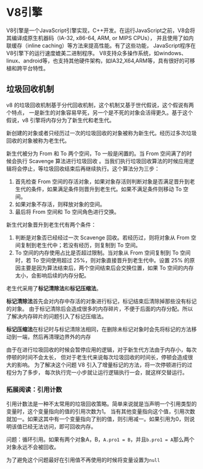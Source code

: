 # V8引擎
V8引擎是一个JavaScript引擎实现，C++开发。在运行JavaScript之前，V8会将其编译成原生机器码（IA-32, x86-64, ARM, or MIPS CPUs），
并且使用了如内联缓存（inline caching）等方法来提高性能。有了这些功能， JavaScript程序在V8引擎下的运行速度媲美二进制程序。
V8支持众多操作系统，如windows、linux、android等，也支持其他硬件架构，如IA32,X64,ARM等，具有很好的可移植和跨平台特性。

## 垃圾回收机制
v8 的垃圾回收机制基于分代回收机制，这个机制又基于世代假说，这个假说有两个特点，
一是新生的对象容易早死，另一个是不死的对象会活得更久。基于这个假说，v8 引擎将内存分为了新生代和老生代。

新创建的对象或者只经历过一次的垃圾回收的对象被称为新生代。经历过多次垃圾回收的对象被称为老生代。

新生代被分为 From 和 To 两个空间，To 一般是闲置的。当 From 空间满了的时候会执行 Scavenge 算法进行垃圾回收
。当我们执行垃圾回收算法的时候应用逻辑将会停止，等垃圾回收结束后再继续执行。这个算法分为三步：

1. 首先检查 From 空间的存活对象，如果对象存活则判断对象是否满足晋升到老生代的条件，如果满足条件则晋升到老生代。如果不满足条件则移动 To 空间。 
2. 如果对象不存活，则释放对象的空间。 
3. 最后将 From 空间和 To 空间角色进行交换。

新生代对象晋升到老生代有两个条件：

1. 判断是对象否已经经过一次 Scavenge 回收。若经历过，则将对象从 From 空间复制到老生代中；若没有经历，则复制到 To 空间。 
2. To 空间的内存使用占比是否超过限制。当对象从 From 空间复制到 To 空间时，若 To 空间使用超过 25%，则对象直接晋升到老生代中。设置 25% 的原因主要是因为算法结束后，两个空间结束后会交换位置，如果 To 空间的内存太小，会影响后续的内存分配。

老生代采用了**标记清除法**和**标记压缩法**。

**标记清除法**首先会对内存中存活的对象进行标记，标记结束后清除掉那些没有标记的对象。
由于标记清除后会造成很多的内存碎片，不便于后面的内存分配。所以了解决内存碎片的问题引入了标记压缩法。

**标记压缩法**在标记时与标记清除法相同，在删除未标记对象时会先将标记的方法移动到一端，然后再清理边界外的内存

由于在进行垃圾回收的时候会暂停应用的逻辑，对于新生代方法由于内存小，每次停顿的时间不会太长，
但对于老生代来说每次垃圾回收的时间长，停顿会造成很大的影响。 
为了解决这个问题 V8 引入了增量标记的方法，将一次停顿进行的过程分为了多步，
每次执行完一小步就让运行逻辑执行一会，就这样交替运行。

### 拓展阅读：引用计数
引用计数法是一种不太常用的垃圾回收策略。简单来说就是当声明一个引用类型的变量时，这个变量指向的值的引用次数为1。
当有其他变量指向这个值，引用次数就加一。如果这其中有一个变量指向了别的值，则引用减一。如果引用为0，则说明该值已经无法访问，即可回收内存。

问题：循环引用。如果有两个对象A，B，`A.pro1 = B`，并且`b.pro1 = A`那么两个对象永远不会被回收。

为了避免这个问题最好在引用值不再使用的时候将变量设置为`null`
